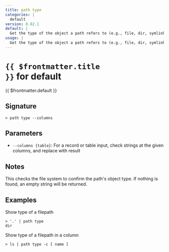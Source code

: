 ```yaml
---
title: path type
categories: |
  default
version: 0.82.1
default: |
  Get the type of the object a path refers to (e.g., file, dir, symlink).
usage: |
  Get the type of the object a path refers to (e.g., file, dir, symlink).
---
```


# <code>{{ $frontmatter.title }}</code> for default

<div class='command-title'>{{ $frontmatter.default }}</div>

## Signature

```> path type --columns```

## Parameters

 -  `--columns {table}`: For a record or table input, check strings at the given columns, and replace with result

## Notes
This checks the file system to confirm the path's object type.
If nothing is found, an empty string will be returned.
## Examples

Show type of a filepath
```shell
> '.' | path type
dir
```

Show type of a filepath in a column
```shell
> ls | path type -c [ name ]

```
